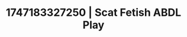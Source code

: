 ---
categories:
- Lip gloss fantasy
- Erotic silhouette
- Erotic tension build
- Pegging play
- Athlete
image: /assets/images/1747183327250.webp
layout: post
seo:
  description: Featured content with exclusive ABDL Play, Scat Fetish. HD images available.
  keywords: ABDL Play, Scat Fetish
  og_image: /assets/images/1747183327250.webp
  schema_type: VisualArtwork
tags:
- ABDL Play
- '#1747183327250'
- Scat Fetish
title: 1747183327250 | Scat Fetish ABDL Play
---